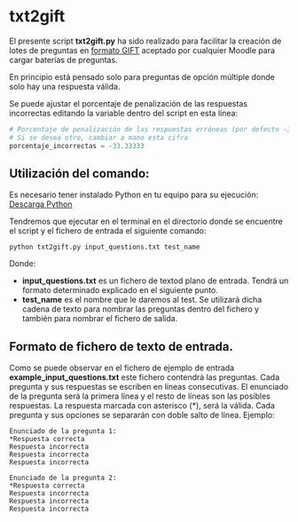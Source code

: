 # txt2gift

El presente script **txt2gift.py** ha sido realizado para facilitar la creación de lotes de preguntas en [formato GIFT](https://docs.moodle.org/all/es/Formato_GIFT) aceptado por cualquier Moodle para cargar baterías de preguntas. 

En principio está pensado solo para preguntas de opción múltiple donde solo hay una respuesta válida.

Se puede ajustar el porcentaje de penalización de las respuestas incorrectas editando la variable dentro del script en esta línea:

```python
# Porcentaje de penalización de las respuestas erróneas (por defecto -33.33333%)
# Si se desea otro, cambiar a mano esta cifra
porcentaje_incorrectas = -33.33333
```

## Utilización del comando:

Es necesario tener instalado Python en tu equipo para su ejecución:
[Descarga Python](https://www.python.org/downloads/)


Tendremos que ejecutar en el terminal en el directorio donde se encuentre el script y el fichero de entrada el siguiente comando:
```
python txt2gift.py input_questions.txt test_name
```

Donde: 

- **input_questions.txt** es un fichero de textod plano de entrada. Tendrá un formato determinado explicado en el siguiente punto.
- **test_name** es el nombre que le daremos al test. Se utilizará dicha cadena de texto para nombrar las preguntas dentro del fichero y también para nombrar el fichero de salida. 

## Formato de fichero de texto de entrada.
Como se puede observar en el fichero de ejemplo de entrada **example_input_questions.txt** este fichero contendrá las preguntas. Cada pregunta y sus respuestas se escriben en líneas consecutivas. El enunciado de la pregunta será la primera línea y el resto de líneas son las posibles respuestas. La respuesta marcada con asterisco (*), será la válida.
Cada pregunta y sus opciones se separarán con doble salto de línea. 
Ejemplo:
```
Enunciado de la pregunta 1:
*Respuesta correcta
Respuesta incorrecta
Respuesta incorrecta
Respuesta incorrecta

Enunciado de la pregunta 2:
*Respuesta correcta
Respuesta incorrecta
Respuesta incorrecta
Respuesta incorrecta
```





